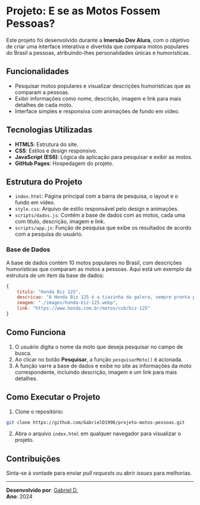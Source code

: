 
# Projeto: E se as Motos Fossem Pessoas?

Este projeto foi desenvolvido durante a **Imersão Dev Alura**, com o objetivo de criar uma interface interativa e divertida que compara motos populares do Brasil a pessoas, atribuindo-lhes personalidades únicas e humorísticas.

## Funcionalidades

- Pesquisar motos populares e visualizar descrições humorísticas que as comparam a pessoas.
- Exibir informações como nome, descrição, imagem e link para mais detalhes de cada moto.
- Interface simples e responsiva com animações de fundo em vídeo.

## Tecnologias Utilizadas

- **HTML5**: Estrutura do site.
- **CSS**: Estilos e design responsivo.
- **JavaScript (ES6)**: Lógica da aplicação para pesquisar e exibir as motos.
- **GitHub Pages**: Hospedagem do projeto.

## Estrutura do Projeto

- `index.html`: Página principal com a barra de pesquisa, o layout e o fundo em vídeo.
- `style.css`: Arquivo de estilo responsável pelo design e animações.
- `scripts/dados.js`: Contém a base de dados com as motos, cada uma com título, descrição, imagem e link.
- `scripts/app.js`: Função de pesquisa que exibe os resultados de acordo com a pesquisa do usuário.

### Base de Dados

A base de dados contém 10 motos populares no Brasil, com descrições humorísticas que comparam as motos a pessoas. Aqui está um exemplo da estrutura de um item da base de dados:

```javascript
{
    titulo: "Honda Biz 125",
    descricao: "A Honda Biz 125 é a tiazinha da galera, sempre pronta pra te salvar daquele aperto. Precisa de uma carona? Ela te leva, cheia de sacolas de mercado ou até levando a galera inteira pra festa...",
    imagem: "./images/honda-biz-125.webp",
    link: "https://www.honda.com.br/motos/cub/biz-125"
}
```

## Como Funciona

1. O usuário digita o nome da moto que deseja pesquisar no campo de busca.
2. Ao clicar no botão **Pesquisar**, a função `pesquisarMoto()` é acionada.
3. A função varre a base de dados e exibe no site as informações da moto correspondente, incluindo descrição, imagem e um link para mais detalhes.

## Como Executar o Projeto

1. Clone o repositório:

```bash
git clone https://github.com/GabrielD1996/projeto-motos-pessoas.git
```

2. Abra o arquivo `index.html` em qualquer navegador para visualizar o projeto.

## Contribuições

Sinta-se à vontade para enviar *pull requests* ou abrir *issues* para melhorias.

---

**Desenvolvido por**: [Gabriel D.](https://github.com/GabrielD1996)  
**Ano**: 2024
